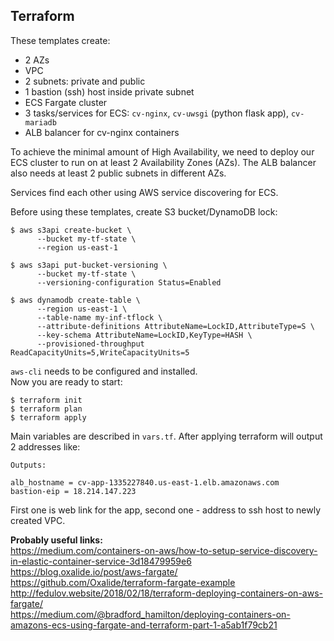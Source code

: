## Terraform

These templates create:
* 2 AZs
* VPC
* 2 subnets: private and public
* 1 bastion (ssh) host inside private subnet
* ECS Fargate cluster
* 3 tasks/services for ECS: `cv-nginx`, `cv-uwsgi` (python flask app), `cv-mariadb`
* ALB balancer for cv-nginx containers

To achieve the minimal amount of High Availability, we need to deploy our ECS cluster to run on at least 2 Availability Zones (AZs). The ALB balancer also needs at least 2 public subnets in different AZs.

Services find each other using AWS service discovering for ECS.

Before using these templates, create S3 bucket/DynamoDB lock:
```
$ aws s3api create-bucket \
      --bucket my-tf-state \
      --region us-east-1

$ aws s3api put-bucket-versioning \
      --bucket my-tf-state \
      --versioning-configuration Status=Enabled
```
```
$ aws dynamodb create-table \
      --region us-east-1 \
      --table-name my-inf-tflock \
      --attribute-definitions AttributeName=LockID,AttributeType=S \
      --key-schema AttributeName=LockID,KeyType=HASH \
      --provisioned-throughput ReadCapacityUnits=5,WriteCapacityUnits=5
```
`aws-cli` needs to be configured and installed.    
Now you are ready to start:
```
$ terraform init
$ terraform plan
$ terraform apply
```
Main variables are described in `vars.tf`. After applying terraform will output 2 addresses like:
```
Outputs:

alb_hostname = cv-app-1335227840.us-east-1.elb.amazonaws.com
bastion-eip = 18.214.147.223

```
First one is web link for the app, second one - address to ssh host to newly created VPC.

**Probably useful links:**    
https://medium.com/containers-on-aws/how-to-setup-service-discovery-in-elastic-container-service-3d18479959e6    
https://blog.oxalide.io/post/aws-fargate/    
https://github.com/Oxalide/terraform-fargate-example    
http://fedulov.website/2018/02/18/terraform-deploying-containers-on-aws-fargate/    
https://medium.com/@bradford_hamilton/deploying-containers-on-amazons-ecs-using-fargate-and-terraform-part-1-a5ab1f79cb21    
